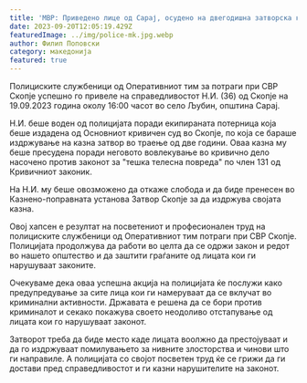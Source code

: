 ```yaml
---
title: 'МВР: Приведено лице од Сарај, осудено на двегодишна затворска казна - 20 СЕПТЕМВРИ 2023'
date: 2023-09-20T12:05:19.429Z
featuredImage: ../img/police-mk.jpg.webp
author: Филип Поповски
category: македонија
featured: true
---
```

Полициските службеници од Оперативниот тим за потраги при СВР Скопје успешно го привеле на справедливостот Н.И. (36) од Скопје на 19.09.2023 година околу 16:00 часот во село Љубин, општина Сарај.

Н.И. беше воден од полицијата поради екипираната потерница која беше издадена од Основниот кривичен суд во Скопје, по која се бараше издржување на казна затвор во траење од две години. Оваа казна му беше пресудена поради неговото вовлекување во кривично дело насочено против законот за "тешка телесна повреда" по член 131 од Кривичниот законик.

На Н.И. му беше овозможено да откаже слобода и да биде пренесен во Казнено-поправната установа Затвор Скопје за да издржува својата казна.

Овој хапсен е резултат на посветениот и професионален труд на полициските службеници од Оперативниот тим потраги при СВР Скопје. Полицијата продолжува да работи во целта да се одржи закон и редот во нашето општество и да заштити граѓаните од лицата кои ги нарушуваат законите.

Очекуваме дека оваа успешна акција на полицијата ќе послужи како предупредување за сите лица кои ги намеруваат да се вклучат во криминални активности. Државата е решена да се бори против криминалот и секако покажува своето неодоливо отстапување од лицата кои го нарушуваат законот.

Затворот треба да биде место каде лицата воолжно да престојуваат и да го издржуваат помилувањето за нивните злосторства и чинови што ги направиле. А полицијата со својот посветен труд ќе се грижи да ги достави пред справедливостот и ги казни нарушителите на законот.
